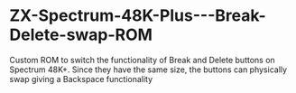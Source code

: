 # ZX-Spectrum-48K-Plus---Break-Delete-swap-ROM
Custom ROM to switch the functionality of Break and Delete buttons on Spectrum 48K+. Since they have the same size, the buttons can physically swap giving a Backspace functionality
